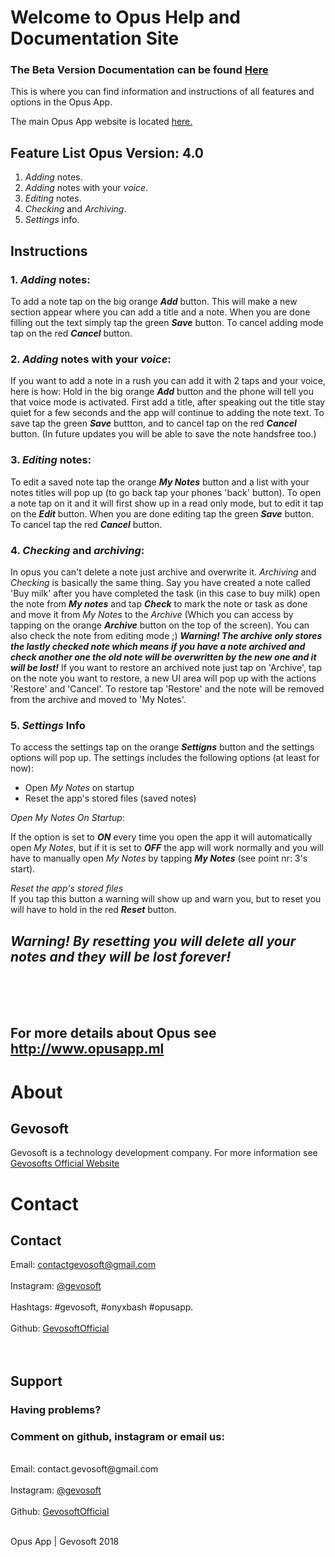 # Welcome to Opus Help and Documentation Site
### The Beta Version Documentation can be found <a href="https://tellspace.wordpress.com/opus-beta-documentation/">Here</a>

This is where you can find information and instructions of all features and options in the Opus App.

The main Opus App website is located <a href="http://opusapp.ml"> here. </a>

## Feature List Opus Version: 4.0

1. _Adding_ notes.
2. _Adding_ notes with your _voice_.
3. _Editing_ notes.
4. _Checking_ and _Archiving_.
5. _Settings_ info.

## Instructions

### 1.  _Adding_ notes:

To add a note tap on the big orange ***Add*** button. This will make a new section appear where you can add a title and a note. When you are done filling out the text simply tap the green ***Save*** button. To cancel adding mode tap on the red ***Cancel*** button.

### 2. _Adding_ notes with your _voice_:

If you want to add a note in a rush you can add it with 2 taps and your voice, here is how:
Hold in the big orange ***Add*** button and the phone will tell you that voice mode is activated. First add a title, after speaking out the title stay quiet for a few seconds and the app will continue to adding the note text. To save tap the green ***Save*** buttton, and to cancel tap on the red ***Cancel*** button. (In future updates you will be able to save the note handsfree too.) 

### 3. _Editing_ notes:

To edit a saved note tap the orange ***My Notes*** button and a list with your notes titles will pop up (to go back tap your phones 'back' button). To open a note tap on it and it will first show up in a read only mode, but to edit it tap on the ***Edit*** button. When you are done editing tap the green ***Save*** button. To cancel tap the red ***Cancel*** button.

### 4. _Checking_ and _archiving_:

In opus you can't delete a note just archive and overwrite it. _Archiving_ and _Checking_ is basically the same thing. Say you have created a note called 'Buy milk' after you have completed the task (in this case to buy milk) open the note from ***My notes*** and tap ***Check*** to mark the note or task as done and move it from _My Notes_ to the _Archive_ (Which you can access by tapping on the orange ***Archive*** button on the top of the screen). You can also check the note from editing mode ;) ***Warning! The archive only stores the lastly checked note which means if you have a note archived and check another one the old note will be overwritten by the new one and it will be lost!*** If you want to restore an archived note just tap on 'Archive', tap on the note you want to restore, a new UI area will pop up with the actions 'Restore' and 'Cancel'. To restore tap 'Restore' and the note will be removed from the archive and moved to 'My Notes'.

### 5. _Settings_ Info

To access the settings tap on the orange ***Settigns*** button and the settings options will pop up. The settings includes the following options (at least for now):
- Open _My Notes_ on startup
- Reset the app's stored files (saved notes)

_Open My Notes On Startup_:

If the option is set to ***ON*** every time you open the app it will automatically open _My Notes_, but if it is set to ***OFF*** the app will work normally and you will have to manually open _My Notes_ by tapping ***My Notes*** (see point nr: 3's start).

_Reset the app's stored files_ <br>
If you tap this button a warning will show up and warn you, but to reset you will have to hold in the red ***Reset*** button. 
## ***Warning! By resetting you will delete all your notes and they will be lost forever!***
<br>
<br>
<br>

## For more details about Opus see <a href="http://www.opusapp.ml"> http://www.opusapp.ml </a>

# About

## Gevosoft

Gevosoft is a technology development company. For more information see <a href="http://gevosoft.ml"> Gevosofts Official Website </a>

# Contact
## Contact
Email: contactgevosoft@gmail.com
<br>
<br>
Instagram: <a href="http://www.instagram.com/gevosoft/"> @gevosoft </a>
<br>
<br>
Hashtags: #gevosoft, #onyxbash #opusapp.
<br>
<br>
Github: <a href="https://github.com/GevosoftOfficial"> GevosoftOfficial </a>
<br>
<br>
<br>
## Support
### Having problems?
### Comment on github, instagram or email us:
<br>
Email: contact.gevosoft@gmail.com
<br>
<br>
Instagram: <a href="http://www.instagram.com/gevosoft/"> @gevosoft </a>
<br>
<br>
Github: <a href="https://github.com/gevosoftOfficial"> GevosoftOfficial </a>
<br> <br>

Opus App | Gevosoft 2018
